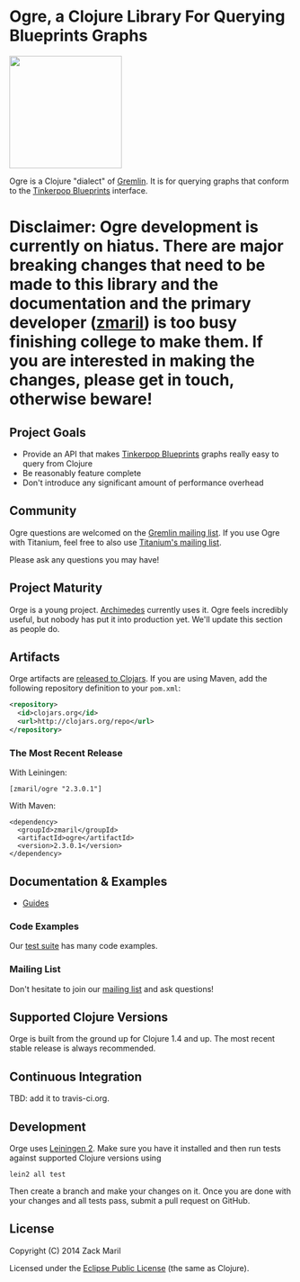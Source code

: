 # Ogre, a Clojure Library For Querying Blueprints Graphs

<img src="https://raw.github.com/clojurewerkz/ogre/master/ogre.png" height="200"></img>

Ogre is a Clojure "dialect" of [Gremlin](https://github.com/tinkerpop/gremlin/wiki).
It is for querying graphs that conform to the [Tinkerpop Blueprints](http://tinkerpop.com) interface.


# Disclaimer: Ogre development is currently on hiatus. There are major breaking changes that need to be made to this library and the documentation and the primary developer ([zmaril](https://github.com/zmaril)) is too busy finishing college to make them. If you are interested in making the changes, please get in touch, otherwise beware!

## Project Goals

 * Provide an API that makes [Tinkerpop Blueprints](http://tinkerpop.com) graphs really easy to query from Clojure
 * Be reasonably feature complete
 * Don't introduce any significant amount of performance overhead


## Community

Ogre questions are welcomed on the [Gremlin mailing list](https://groups.google.com/forum/?fromgroups#!forum/gremlin-users).
If you use Ogre with Titanium, feel free to also use [Titanium's mailing list](https://groups.google.com/forum/#!forum/clojure-titanium).

Please ask any questions you may have!


## Project Maturity

Orge is a young project.
[Archimedes](https://github.com/clojurewerkz/archimedes) currently
uses it. Ogre feels incredibly useful, but nobody has put it into
production yet. We'll update this section as people do.



## Artifacts

Orge artifacts are [released to Clojars](https://clojars.org/clojurewerkz/ogre). If you are using Maven, add the following repository
definition to your `pom.xml`:

``` xml
<repository>
  <id>clojars.org</id>
  <url>http://clojars.org/repo</url>
</repository>
```

### The Most Recent Release

With Leiningen:

    [zmaril/ogre "2.3.0.1"]


With Maven:

    <dependency>
      <groupId>zmaril</groupId>
      <artifactId>ogre</artifactId>
      <version>2.3.0.1</version>
    </dependency>



## Documentation & Examples

 * [Guides](http://ogre.clojurewerkz.org/)


### Code Examples

Our [test suite](test/orge) has many code examples.


### Mailing List

Don't hesitate to join our [mailing list](https://groups.google.com/forum/#!forum/clojure-titanium) and ask questions!


## Supported Clojure Versions

Orge is built from the ground up for Clojure 1.4 and up. The most recent stable release
is always recommended.


## Continuous Integration

TBD: add it to travis-ci.org.


## Development

Orge uses [Leiningen 2](https://github.com/technomancy/leiningen/blob/master/doc/TUTORIAL.md). Make sure you have it installed and then run tests against
supported Clojure versions using

    lein2 all test

Then create a branch and make your changes on it. Once you are done with your changes and all tests pass, submit a pull request
on GitHub.



## License

Copyright (C) 2014 Zack Maril

Licensed under the [Eclipse Public License](http://www.eclipse.org/legal/epl-v10.html) (the same as Clojure).
